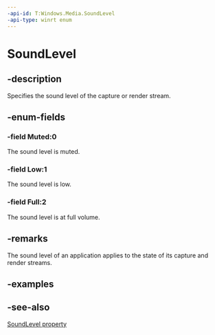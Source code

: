 ```yaml
---
-api-id: T:Windows.Media.SoundLevel
-api-type: winrt enum
---
```


<!-- Enumeration syntax
public enum Windows.Media.SoundLevel : int
-->

# SoundLevel

## -description
Specifies the sound level of the capture or render stream.

## -enum-fields
### -field Muted:0
The sound level is muted.

### -field Low:1
The sound level is low.

### -field Full:2
The sound level is at full volume.


## -remarks
The sound level of an application applies to the state of its capture and render streams.

## -examples

## -see-also
[SoundLevel property](mediacontrol_soundlevel.md)